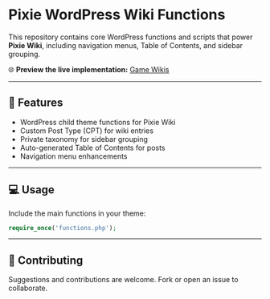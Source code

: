 # Pixie WordPress Wiki Functions

This repository contains core WordPress functions and scripts that power **Pixie Wiki**, including navigation menus, Table of Contents, and sidebar grouping.

🌐 **Preview the live implementation:** [Game Wikis](https://pixie.wiki)

---

## 📌 Features

- WordPress child theme functions for Pixie Wiki
- Custom Post Type (CPT) for wiki entries
- Private taxonomy for sidebar grouping
- Auto-generated Table of Contents for posts
- Navigation menu enhancements

---

## 💻 Usage

Include the main functions in your theme:

```php
require_once('functions.php');
```

---

## 🤝 Contributing

Suggestions and contributions are welcome. Fork or open an issue to collaborate.
